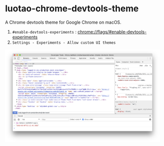 # luotao-chrome-devtools-theme
A Chrome devtools theme for Google Chrome on macOS.


1. `#enable-devtools-experiments` : [chrome://flags/#enable-devtools-experiments](chrome://flags/#enable-devtools-experiments)
2. `Settings - Experiments - Allow custom UI themes`

![](/image/preview.png)
